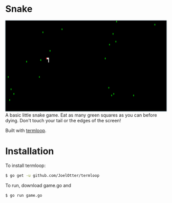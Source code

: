 # Snake
![Game screenshot](screen.png)
A basic little snake game.  Eat as many green squares as you can before dying.  Don't touch your tail or the edges of the screen!

Built with [termloop](https://github.com/JoelOtter/termloop).

# Installation
To install termloop:
```bash
$ go get -u github.com/JoelOtter/termloop
```
To run, download game.go and
```bash
$ go run game.go
```
